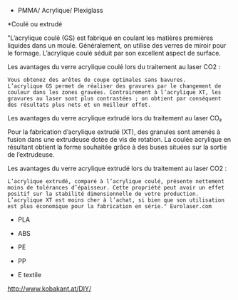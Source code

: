 
* PMMA/ Acrylique/ Plexiglass

*Coulé ou extrudé

"L’acrylique coulé (GS) est fabriqué en coulant les matières premières liquides dans un moule. Généralement, on utilise des verres de miroir pour le formage. L’acrylique coulé séduit par son excellent aspect de surface.

Les avantages du verre acrylique coulé lors du traitement au laser CO2 :

    Vous obtenez des arêtes de coupe optimales sans bavures.
    L’acrylique GS permet de réaliser des gravures par le changement de couleur dans les zones gravées. Contrairement à l’acrylique XT, les gravures au laser sont plus contrastées ; on obtient par conséquent des résultats plus nets et un meilleur effet.

Les avantages du verre acrylique extrudé lors du traitement au laser CO₂

Pour la fabrication d’acrylique extrudé (XT), des granules sont amenés à fusion dans une extrudeuse dotée de vis de rotation. La coulée acrylique en résultant obtient la forme souhaitée grâce à des buses situées sur la sortie de l’extrudeuse.

Les avantages du verre acrylique extrudé lors du traitement au laser CO2 :

    L’acrylique extrudé, comparé à l’acrylique coulé, présente nettement moins de tolérances d’épaisseur. Cette propriété peut avoir un effet positif sur la stabilité dimensionnelle de votre production.
    L’acrylique XT est moins cher à l’achat, si bien que son utilisation est plus économique pour la fabrication en série." Eurolaser.com
    
* PLA
* ABS
* PE
* PP

* E textile

http://www.kobakant.at/DIY/
